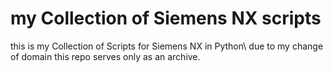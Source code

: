 # my Collection of Siemens NX scripts

this is my Collection of Scripts for Siemens NX in Python\\
due to my change of domain this repo serves only as an archive. 

 
